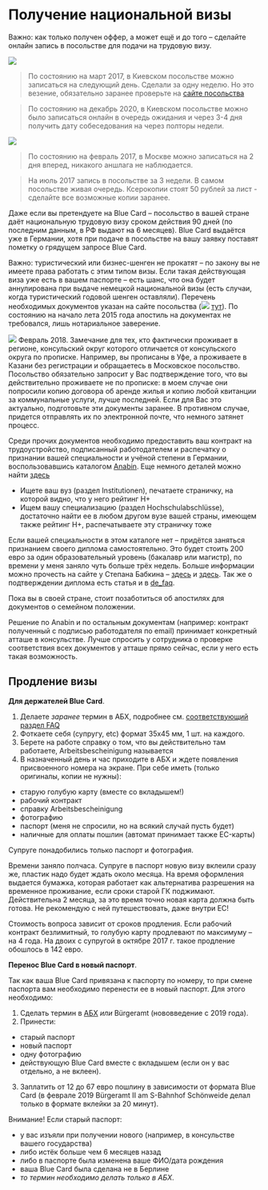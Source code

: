 ﻿# Получение национальной визы


Важно: как только получен оффер, а может ещё и до того – сделайте онлайн запись в посольстве для подачи на трудовую визу.

![](files/ua.gif) 
> По состоянию на март 2017, в Киевском посольстве можно записаться на следующий день. Сделали за одну неделю. Но это везение, обязательно заранее проверьте на [сайте посольства](https://service2.diplo.de/rktermin/extern/choose_realmList.do?locationCode=kiew&request_locale=en)

> По состоянию на декабрь 2020, в Киевском посольстве можно было записаться онлайн в очередь ожидания и через 3-4 дня получить дату собеседования на через полторы недели.


![](files/ru.gif) 

> По состоянию на февраль 2017, в Москве можно записаться на 2 дня вперед, никакого аншлага не наблюдается.

> На июль 2017 запись в посольстве за 3 недели. В самом посольстве живая очередь. Ксерокопии стоят 50 рублей за лист - сделайте все возможные копии заранее.

Даже если вы претендуете на Blue Card – посольство в вашей стране даёт национальную трудовую визу сроком действия 90 дней (по последним данным, в РФ выдают на 6 месяцев). Blue Card выдаётся уже в Германии, хотя при подаче в посольстве на вашу заявку поставят пометку о грядущем запросе Blue Card.

Важно: туристический или бизнес-шенген не прокатят – по закону вы не имеете права работать с этим типом визы. Если такая действующая виза уже есть в вашем паспорте – есть шанс, что она будет аннулирована при выдаче немецкой национальной визы (есть случаи, когда туристический годовой шенген оставляли).
Перечень необходимых документов указан на сайте посольства (![](files/ru.gif) [тут](http://www.germania.diplo.de/contentblob/3736096/Daten/6359078/bluecard.pdf)). По состоянию на начало лета 2015 года апостиль на документах не требовался, лишь нотариальное заверение.

![](files/ru.gif) Февраль 2018. Замечание для тех, кто фактически проживает в регионе, консульский округ которого отличается от консульского округа по прописке. Например, вы прописаны в Уфе, а проживаете в Казани без регистрации и обращаетесь в Московское посольство. Посольство обязательно запросит у Вас подтверждение того, что вы действительно проживаете не по прописке: в моем случае они попросили копию договора об аренде жилья и копию любой квитанции за коммунальные услуги, лучше последней. Если для Вас это актуально, подготовьте эти документы заранее. В противном случае, придется отправлять их по электронной почте, что немного затянет процесс.

Среди прочих документов необходимо предоставить ваш контракт на трудоустройство, подписанный работодателем и распечатку о признании вашей специальности и учёной степени в Германии, воспользовавшись каталогом [Anabin](http://anabin.kmk.org/no_cache/filter/institutionen.html). Еще немного деталей можно найти [здесь](http://surfin-birds.ru/dokumenty-na-vizu-dlya-poiska-raboty-v-germanii/)
- Ищете ваш вуз (раздел Institutionen), печатаете страничку, на которой видно, что у него рейтинг H+
- Ищем вашу специализацию (раздел Hochschulabschlüsse), достаточно найти ее в любом другом вузе вашей страны, имеющем также рейтинг H+, распечатываете эту страничку тоже

Если вашей специальности в этом каталоге нет – придётся заняться признанием своего диплома самостоятельно. Это будет стоить 200 евро за один образовательный уровень (бакалавр или магистр), по времени у меня заняло чуть больше трёх недель. Больше информации можно прочесть на сайте у Степана Бабкина – [здесь](http://www.tupa-germania.ru/rabota/priznanie-diploma-v-germanii.html) и [здесь](http://www.tupa-germania.ru/rabota/kak-podtverdit-diplom-v-germanii.html). Так же о подтверждении диплома есть статья и в [de_faq](Подтверждение%20диплома.md).

Пока вы в своей стране, стоит позаботиться об апостилях для документов о семейном положении.

Решение по Anabin и по остальным документам (например: контракт полученный с подписью работодателя по email) принимает конкретный атташе в консульстве. Лучше спросить у сотрудника о проверке соответствия всех документов у атташе прямо сейчас, если у него есть такая возможность.

## Продление визы

**Для держателей Blue Card**. 

1. Делаете *заранее* термин в АБХ, подробнее см. [соответствующий раздел FAQ](АБХ.md)
2. Фоткаете себя (супругу, etc) формат 35х45 мм, 1 шт. на каждого.
3. Берете на работе справку о том, что вы действительно там работаете, Arbeitsbescheinigung называется
4. В назначенный день и час приходите в АБХ и ждете появления присвоенного номера на экране. При себе иметь (только оригиналы, копии не нужны):
- старую голубую карту (вместе со вкладышем!)
- рабочий контракт
- справку Arbeitsbescheinigung
- фотографию
- паспорт (меня не спросили, но на всякий случай пусть будет)
- наличные для оплаты пошлин (автомат принимает также EC-карты)

Супруге понадобились только паспорт и фотография.

Времени заняло полчаса. Супруге в паспорт новую визу вклеили сразу же, пластик надо будет ждать около месяца. На время оформления выдается бумажка, которая работает как альтернатива разрешения на временное проживание, если сроки старой ГК поджимают. Действительна 2 месяца, за это время точно новая карта должна быть готова. Не рекомендую с ней путешествовать, даже внутри ЕС! 

Стоимость вопроса зависит от сроков продления. Если рабочий контракт безлимитный, то голубую карту продлевают по максимуму – на 4 года. На двоих с супругой в октябре 2017 г. такое продление обошлось в 142 евро.

**Перенос Blue Card в новый паспорт**.

Так как ваша Blue Card привязана к паспорту по номеру, то при смене паспорта вам необходимо перенести ее в новый паспорт. Для этого необходимо:
1. Сделать термин в [АБХ](АБХ.md) *или* Bürgeramt (нововведение с 2019 года).
2. Принести:
- старый паспорт
- новый паспорт
- одну фотографию
- действующую Blue Card вместе с вкладышем (если он у вас отдельно, а не вклеен).
3. Заплатить от 12 до 67 евро пошлину в зависимости от формата Blue Card (в феврале 2019 Bürgeramt II am S-Bahnhof Schönweide делал только в формате вклейки за 20 минут).

Внимание! Если старый паспорт:
 - у вас изъяли при получении нового (например, в консульстве вашего государства)
 - либо истёк больше чем 6 месяцев назад 
 - либо в паспорте была изменена ваше ФИО/дата рождения
 - ваша Blue Card была сделана не в Берлине
 - *то термин необходимо делать только в АБХ*. 